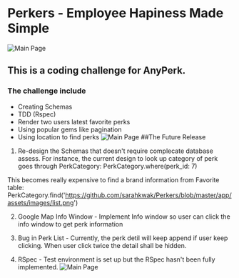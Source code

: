 # Perkers - Employee Hapiness Made Simple

![Main Page](/app/assets/images/hero.jpg)
## This is a coding challenge for AnyPerk. 
### The challenge include 
- Creating Schemas
- TDD (Rspec)
- Render two users latest favorite perks
- Using popular gems like pagination
- Using location to find perks 
![Main Page]('https://github.com/sarahkwak/Perkers/blob/master/app/assets/images/hero.png')
##The Future Release
1. Re-design the Schemas that doesn't require complecate database assess. For instance, the current design to look up category of perk goes through PerkCategory: 
PerkCategory.where(perk_id: 7)

This becomes really expensive to find a brand information from Favorite table:
PerkCategory.find('https://github.com/sarahkwak/Perkers/blob/master/app/assets/images/list.png')

2. Google Map Info Window - Implement Info window so user can click the info window to get perk information

3. Bug in Perk List - Currently, the perk detil will keep append if user keep clicking. When user click twice the detail shall be hidden.

4. RSpec - Test environment is set up but the RSpec hasn't been fully implemented. 
![Main Page]('https://github.com/sarahkwak/Perkers/blob/master/app/assets/images/middle.png')